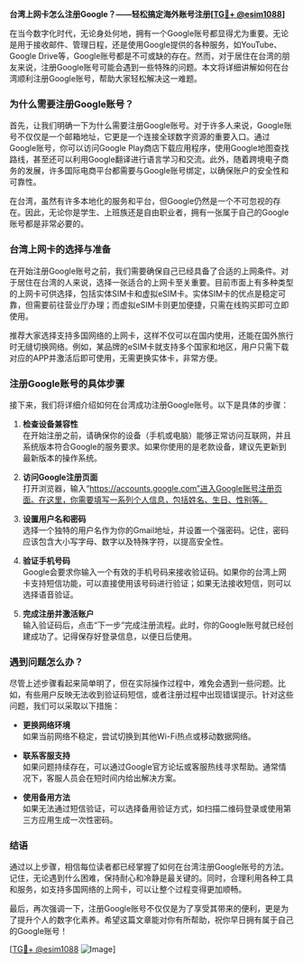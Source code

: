 **台湾上网卡怎么注册Google？——轻松搞定海外账号注册[[TG💪+ @esim1088](https://t.me/s/esim1088)]**

在当今数字化时代，无论身处何地，拥有一个Google账号都显得尤为重要。无论是用于接收邮件、管理日程，还是使用Google提供的各种服务，如YouTube、Google Drive等，Google账号都是不可或缺的存在。然而，对于居住在台湾的朋友来说，注册Google账号可能会遇到一些特殊的问题。本文将详细讲解如何在台湾顺利注册Google账号，帮助大家轻松解决这一难题。

### 为什么需要注册Google账号？

首先，让我们明确一下为什么需要注册Google账号。对于许多人来说，Google账号不仅仅是一个邮箱地址，它更是一个连接全球数字资源的重要入口。通过Google账号，你可以访问Google Play商店下载应用程序，使用Google地图查找路线，甚至还可以利用Google翻译进行语言学习和交流。此外，随着跨境电子商务的发展，许多国际电商平台都需要与Google账号绑定，以确保账户的安全性和可靠性。

在台湾，虽然有许多本地化的服务和平台，但Google仍然是一个不可忽视的存在。因此，无论你是学生、上班族还是自由职业者，拥有一张属于自己的Google账号都是非常必要的。

### 台湾上网卡的选择与准备

在开始注册Google账号之前，我们需要确保自己已经具备了合适的上网条件。对于居住在台湾的人来说，选择一张适合的上网卡至关重要。目前市面上有多种类型的上网卡可供选择，包括实体SIM卡和虚拟eSIM卡。实体SIM卡的优点是稳定可靠，但需要前往营业厅办理；而虚拟eSIM卡则更加便捷，只需在线购买即可立即使用。

推荐大家选择支持多国网络的上网卡，这样不仅可以在国内使用，还能在国外旅行时无缝切换网络。例如，某品牌的eSIM卡就支持多个国家和地区，用户只需下载对应的APP并激活后即可使用，无需更换实体卡，非常方便。

### 注册Google账号的具体步骤

接下来，我们将详细介绍如何在台湾成功注册Google账号。以下是具体的步骤：

1. **检查设备兼容性**  
   在开始注册之前，请确保你的设备（手机或电脑）能够正常访问互联网，并且系统版本符合Google的服务要求。如果你使用的是老款设备，建议先更新到最新版本的操作系统。

2. **访问Google注册页面**  
   打开浏览器，输入“https://accounts.google.com”进入Google账号注册页面。在这里，你需要填写一系列个人信息，包括姓名、生日、性别等。

3. **设置用户名和密码**  
   选择一个独特的用户名作为你的Gmail地址，并设置一个强密码。记住，密码应该包含大小写字母、数字以及特殊字符，以提高安全性。

4. **验证手机号码**  
   Google会要求你输入一个有效的手机号码来接收验证码。如果你的台湾上网卡支持短信功能，可以直接使用该号码进行验证；如果无法接收短信，则可以选择语音验证。

5. **完成注册并激活账户**  
   输入验证码后，点击“下一步”完成注册流程。此时，你的Google账号就已经创建成功了。记得保存好登录信息，以便日后使用。

### 遇到问题怎么办？

尽管上述步骤看起来简单明了，但在实际操作过程中，难免会遇到一些问题。比如，有些用户反映无法收到验证码短信，或者注册过程中出现错误提示。针对这些问题，我们可以采取以下措施：

- **更换网络环境**  
  如果当前网络不稳定，尝试切换到其他Wi-Fi热点或移动数据网络。
  
- **联系客服支持**  
  如果问题持续存在，可以通过Google官方论坛或客服热线寻求帮助。通常情况下，客服人员会在短时间内给出解决方案。

- **使用备用方法**  
  如果无法通过短信验证，可以选择备用验证方式，如扫描二维码登录或使用第三方应用生成一次性密码。

### 结语

通过以上步骤，相信每位读者都已经掌握了如何在台湾注册Google账号的方法。记住，无论遇到什么困难，保持耐心和冷静是最关键的。同时，合理利用各种工具和服务，如支持多国网络的上网卡，可以让整个过程变得更加顺畅。

最后，再次强调一下，注册Google账号不仅仅是为了享受其带来的便利，更是为了提升个人的数字化素养。希望这篇文章能对你有所帮助，祝你早日拥有属于自己的Google账号！

[[TG💪+ @esim1088](https://t.me/s/esim1088) ![Image](https://i.postimg.cc/4NQfJmqS/Snipaste-2025-05-13-00-14-12.png)]